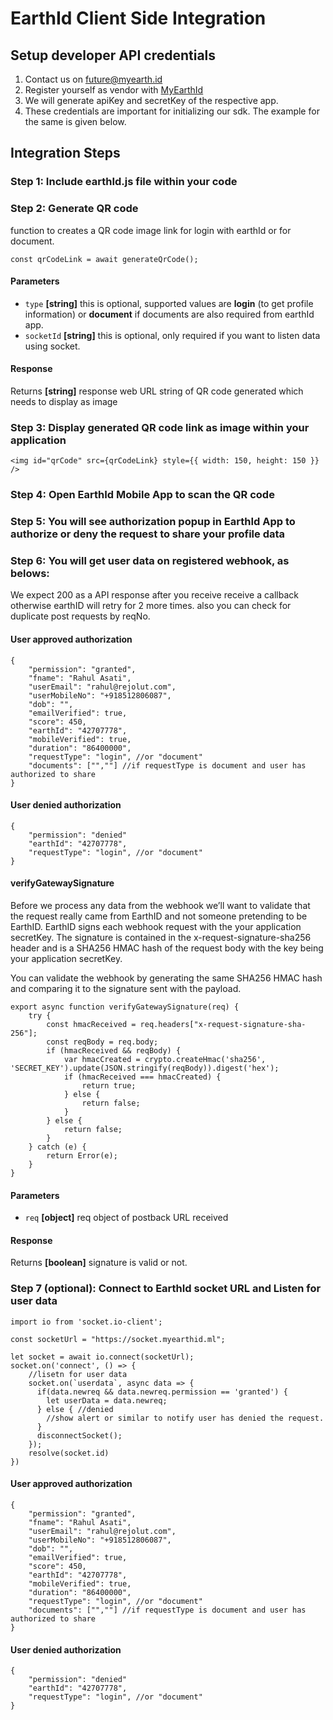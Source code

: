 # EarthId Client Side Integration

## Setup developer API credentials
  1. Contact us on future@myearth.id
  2. Register yourself as vendor with [MyEarthId](https://www.myearth.id)
  3. We will generate apiKey and secretKey of the respective app.
  4. These credentials are important for initializing our sdk. The example for the same is given below.

## Integration Steps

### Step 1: Include earthId.js file within your code

### Step 2: Generate QR code
function to creates a QR code image link for login with earthId or for document.

```
const qrCodeLink = await generateQrCode();
```

#### Parameters

-   `type` **[string]** this is optional, supported values are **login** (to get profile information) or **document** if documents are also required from earthId app.
- `socketId` **[string]** this is optional, only required if you want to listen data using socket.

#### Response
Returns **[string]** response web URL string of QR code generated which needs to display as image

### Step 3: Display generated QR code link as image within your application
```
<img id="qrCode" src={qrCodeLink} style={{ width: 150, height: 150 }} />
```

### Step 4: Open EarthId Mobile App to scan the QR code

### Step 5: You will see authorization popup in EarthId App to authorize or deny the request to share your profile data

### Step 6: You will get user data on registered webhook, as belows:

We expect 200 as a API response after you receive receive a callback otherwise earthID will retry for 2 more times. also you can check for duplicate post requests by reqNo.

#### User approved authorization
```
{
    "permission": "granted",
    "fname": "Rahul Asati",
    "userEmail": "rahul@rejolut.com",
    "userMobileNo": "+918512806087",
    "dob": "",
    "emailVerified": true,
    "score": 450,
    "earthId": "42707778",
    "mobileVerified": true,
    "duration": "86400000",
    "requestType": "login", //or "document"
    "documents": ["",""] //if requestType is document and user has authorized to share
}
```
#### User denied authorization
```
{
    "permission": "denied"
    "earthId": "42707778",
    "requestType": "login", //or "document"
}
```

#### verifyGatewaySignature 

Before we process any data from the webhook we’ll want to validate that the request really came from EarthID and not someone pretending to be EarthID. EarthID signs each webhook request with the your application secretKey. The signature is contained in the x-request-signature-sha256 header and is a SHA256 HMAC hash of the request body with the key being your application secretKey.

You can validate the webhook by generating the same SHA256 HMAC hash and comparing it to the signature sent with the payload.

```
export async function verifyGatewaySignature(req) {
    try {
        const hmacReceived = req.headers["x-request-signature-sha-256"];
        const reqBody = req.body;
        if (hmacReceived && reqBody) {
            var hmacCreated = crypto.createHmac('sha256', 'SECRET_KEY').update(JSON.stringify(reqBody)).digest('hex');
            if (hmacReceived === hmacCreated) {
                return true;
            } else {
                return false;
            }
        } else {
            return false;
        }
    } catch (e) {
        return Error(e);
    }
}
```

#### Parameters
-   `req` **[object]** req object of postback URL received

#### Response
Returns **[boolean]** signature is valid or not.


### Step 7 (optional): Connect to EarthId socket URL and Listen for user data

```
import io from 'socket.io-client';

const socketUrl = "https://socket.myearthid.ml";

let socket = await io.connect(socketUrl);
socket.on('connect', () => {
    //lisetn for user data
    socket.on(`userdata`, async data => {
      if(data.newreq && data.newreq.permission == 'granted') {
        let userData = data.newreq;
      } else { //denied
        //show alert or similar to notify user has denied the request.
      }
      disconnectSocket();     
    });
    resolve(socket.id)
})
```

#### User approved authorization
```
{
    "permission": "granted",
    "fname": "Rahul Asati",
    "userEmail": "rahul@rejolut.com",
    "userMobileNo": "+918512806087",
    "dob": "",
    "emailVerified": true,
    "score": 450,
    "earthId": "42707778",
    "mobileVerified": true,
    "duration": "86400000",
    "requestType": "login", //or "document"
    "documents": ["",""] //if requestType is document and user has authorized to share
}
```
#### User denied authorization
```
{
    "permission": "denied"
    "earthId": "42707778",
    "requestType": "login", //or "document"
}
```
